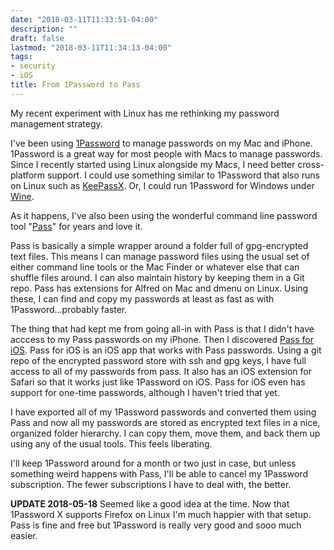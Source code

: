```yaml
---
date: "2018-03-11T11:33:51-04:00"
description: ""
draft: false
lastmod: "2018-03-11T11:34:13-04:00"
tags:
- security
- iOS
title: From 1Password to Pass
---
```


My recent experiment with Linux has me rethinking my password management strategy.

I've been using [1Password](https://1password.com/) to manage passwords on my Mac and iPhone. 1Password is a great way for most people with Macs to manage passwords. Since I recently started using Linux alongside my Macs, I need better cross-platform support. I could use something similar to 1Password that also runs on Linux such as [KeePassX](https://www.keepassx.org/). Or, I could run 1Password for Windows under [Wine](https://www.winehq.org/).

As it happens, I've also been using the wonderful command line password tool "[Pass](https://www.passwordstore.org/)" for years and love it.

Pass is basically a simple wrapper around a folder full of gpg-encrypted text files. This means I can manage password files using the usual set of either command line tools or the Mac Finder or whatever else that can shuffle files around. I can also maintain history by keeping them in a Git repo. Pass has extensions for Alfred on Mac and dmenu on Linux. Using these, I can find and copy my passwords at least as fast as with 1Password...probably faster. 

The thing that had kept me from going all-in with Pass is that I didn't have
acccess to my Pass passwords on my iPhone. Then I discovered [Pass for
iOS](https://github.com/mssun/passforios). Pass for iOS is an iOS app that
works with Pass passwords. Using a git repo of the encrypted password store with
ssh and gpg keys, I have full access to all of my passwords from pass. It also
has an iOS extension for Safari so that it works just like 1Password on iOS.
Pass for iOS even has support for one-time passwords, although I haven't tried
that yet.

I have exported all of my 1Password passwords and converted them using Pass and now all my passwords are stored as encrypted text files in a nice, organized folder hierarchy. I can copy them, move them, and back them up using any of the usual tools. This feels liberating.

I'll keep 1Password around for a month or two just in case, but unless something weird happens with Pass, I'll be able to cancel my 1Password subscription. The fewer subscriptions I have to deal with, the better.

**UPDATE 2018-05-18** Seemed like a good idea at the time. Now that 1Password X supports Firefox on Linux I'm much happier with that setup. Pass is fine and free but 1Password is really very good and sooo much easier.
